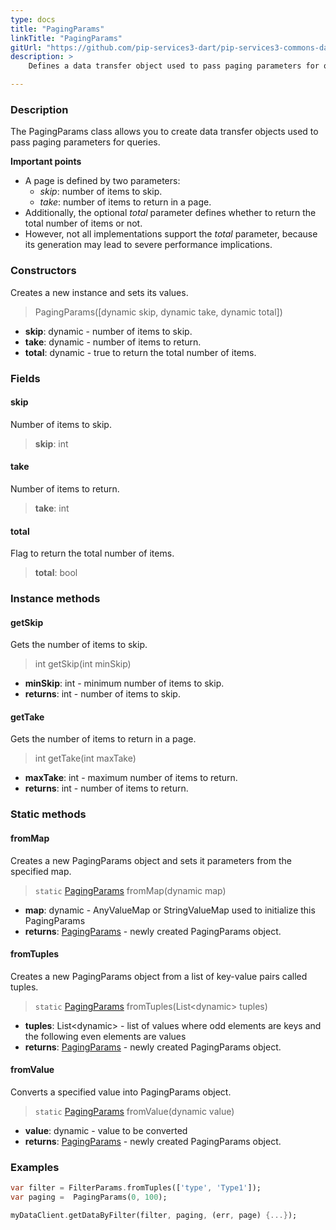 ```yaml
---
type: docs
title: "PagingParams"
linkTitle: "PagingParams"
gitUrl: "https://github.com/pip-services3-dart/pip-services3-commons-dart"
description: > 
    Defines a data transfer object used to pass paging parameters for queries.

---
```


### Description

The PagingParams class allows you to create data transfer objects used to pass paging parameters for queries.

**Important points**

- A page is defined by two parameters:
    - *skip*: number of items to skip.
    - *take*: number of items to return in a page.
 - Additionally, the optional *total* parameter defines whether to return the total number of items or not.
 - However, not all implementations support the *total* parameter, because its generation may lead to severe performance implications.

### Constructors
Creates a new instance and sets its values.

> PagingParams([dynamic skip, dynamic take, dynamic total])

- **skip**: dynamic - number of items to skip.
- **take**: dynamic - number of items to return. 
- **total**: dynamic - true to return the total number of items.


### Fields

<span class="hide-title-link">

#### skip
Number of items to skip.
> **skip**: int

#### take
Number of items to return. 
> **take**: int

#### total
Flag to return the total number of items.
> **total**: bool

</span>


### Instance methods

#### getSkip
Gets the number of items to skip.

> int getSkip(int minSkip)

- **minSkip**: int - minimum number of items to skip.
- **returns**: int - number of items to skip.


#### getTake
Gets the number of items to return in a page.

> int getTake(int maxTake)

- **maxTake**: int - maximum number of items to return.
- **returns**: int - number of items to return.

### Static methods

#### fromMap
Creates a new PagingParams object and sets it parameters from the specified map.

> `static` [PagingParams]() fromMap(dynamic map)

- **map**: dynamic - AnyValueMap or StringValueMap used to initialize this PagingParams
- **returns**: [PagingParams]() - newly created PagingParams object.


#### fromTuples
Creates a new PagingParams object from a list of key-value pairs called tuples.

> `static` [PagingParams]() fromTuples(List\<dynamic\> tuples)

- **tuples**: List\<dynamic\> - list of values where odd elements are keys and the following even elements are values
- **returns**: [PagingParams]() - newly created PagingParams object.


#### fromValue
Converts a specified value into PagingParams object.

> `static` [PagingParams]() fromValue(dynamic value)

- **value**: dynamic - value to be converted
- **returns**: [PagingParams]() - newly created PagingParams object.

### Examples

```dart
var filter = FilterParams.fromTuples(['type', 'Type1']);
var paging =  PagingParams(0, 100);

myDataClient.getDataByFilter(filter, paging, (err, page) {...});

```
